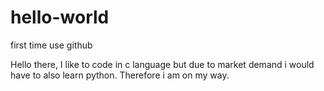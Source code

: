 # hello-world
first time use github

Hello there, I like to code in c language but due to market demand i would have to also learn python.
Therefore i am on my way.
